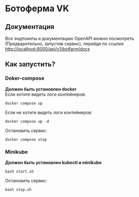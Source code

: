 # Ботоферма VK
## Документация
Все эндпоинты и документацию OpenAPI можно посмотреть (Предварительно, запустив сервис), перейдя по ссылке [http://localhost:8000/api/v1/botfarm/docs](http://localhost:8000/api/v1/botfarm/docs)
## Как запустить?
### Doker-compose
<b>Должен быть установлен docker</b><br>
Если хотите видеть логи контейнеров:
```shell
docker compose up
```
Если не хотите видеть логи контейнеров:
```shell
docker compose up -d
```
Остановить сервис:
```shell
docker compose stop
```

### Minikube
<b>Должен быть установлен kubectl и minikube</b><br>

```shell
bash start.sh
```

Остановить сервис:
```shell
bash stop.sh
```
